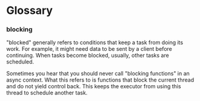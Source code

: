 # Glossary

### blocking

"blocked" generally refers to conditions that keep a task from doing its work. For example, it might need data to be sent by a client before continuing. When tasks become blocked, usually, other tasks are scheduled.

Sometimes you hear that you should never call "blocking functions" in an async context. What this refers to is functions that block the current thread and do not yield control back. This keeps the executor from using this thread to schedule another task.
